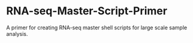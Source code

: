 # RNA-seq-Master-Script-Primer
A primer for creating RNA-seq master shell scripts for large scale sample analysis.
